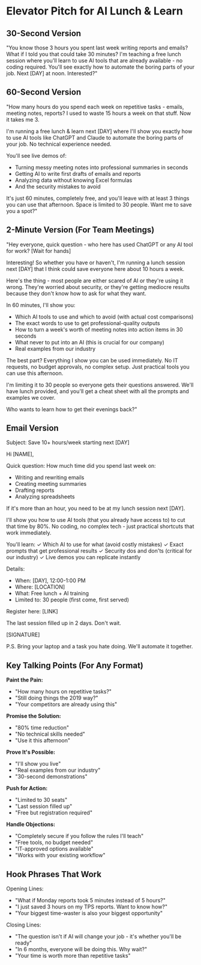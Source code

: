# Elevator Pitch for AI Lunch & Learn

## 30-Second Version
"You know those 3 hours you spent last week writing reports and emails? What if I told you that could take 30 minutes? I'm teaching a free lunch session where you'll learn to use AI tools that are already available - no coding required. You'll see exactly how to automate the boring parts of your job. Next [DAY] at noon. Interested?"

## 60-Second Version
"How many hours do you spend each week on repetitive tasks - emails, meeting notes, reports? I used to waste 15 hours a week on that stuff. Now it takes me 3. 

I'm running a free lunch & learn next [DAY] where I'll show you exactly how to use AI tools like ChatGPT and Claude to automate the boring parts of your job. No technical experience needed.

You'll see live demos of:
- Turning messy meeting notes into professional summaries in seconds
- Getting AI to write first drafts of emails and reports
- Analyzing data without knowing Excel formulas
- And the security mistakes to avoid

It's just 60 minutes, completely free, and you'll leave with at least 3 things you can use that afternoon. Space is limited to 30 people. Want me to save you a spot?"

## 2-Minute Version (For Team Meetings)
"Hey everyone, quick question - who here has used ChatGPT or any AI tool for work? [Wait for hands]

Interesting! So whether you have or haven't, I'm running a lunch session next [DAY] that I think could save everyone here about 10 hours a week. 

Here's the thing - most people are either scared of AI or they're using it wrong. They're worried about security, or they're getting mediocre results because they don't know how to ask for what they want.

In 60 minutes, I'll show you:
- Which AI tools to use and which to avoid (with actual cost comparisons)
- The exact words to use to get professional-quality outputs
- How to turn a week's worth of meeting notes into action items in 30 seconds
- What never to put into an AI (this is crucial for our company)
- Real examples from our industry

The best part? Everything I show you can be used immediately. No IT requests, no budget approvals, no complex setup. Just practical tools you can use this afternoon.

I'm limiting it to 30 people so everyone gets their questions answered. We'll have lunch provided, and you'll get a cheat sheet with all the prompts and examples we cover.

Who wants to learn how to get their evenings back?"

## Email Version
Subject: Save 10+ hours/week starting next [DAY]

Hi [NAME],

Quick question: How much time did you spend last week on:
- Writing and rewriting emails
- Creating meeting summaries  
- Drafting reports
- Analyzing spreadsheets

If it's more than an hour, you need to be at my lunch session next [DAY].

I'll show you how to use AI tools (that you already have access to) to cut that time by 80%. No coding, no complex tech - just practical shortcuts that work immediately.

You'll learn:
✓ Which AI to use for what (avoid costly mistakes)
✓ Exact prompts that get professional results
✓ Security dos and don'ts (critical for our industry)
✓ Live demos you can replicate instantly

Details:
- When: [DAY], 12:00-1:00 PM
- Where: [LOCATION]
- What: Free lunch + AI training
- Limited to: 30 people (first come, first served)

Register here: [LINK]

The last session filled up in 2 days. Don't wait.

[SIGNATURE]

P.S. Bring your laptop and a task you hate doing. We'll automate it together.

## Key Talking Points (For Any Format)

**Paint the Pain:**
- "How many hours on repetitive tasks?"
- "Still doing things the 2019 way?"
- "Your competitors are already using this"

**Promise the Solution:**
- "80% time reduction"
- "No technical skills needed"
- "Use it this afternoon"

**Prove It's Possible:**
- "I'll show you live"
- "Real examples from our industry"
- "30-second demonstrations"

**Push for Action:**
- "Limited to 30 seats"
- "Last session filled up"
- "Free but registration required"

**Handle Objections:**
- "Completely secure if you follow the rules I'll teach"
- "Free tools, no budget needed"
- "IT-approved options available"
- "Works with your existing workflow"

## Hook Phrases That Work

Opening Lines:
- "What if Monday reports took 5 minutes instead of 5 hours?"
- "I just saved 3 hours on my TPS reports. Want to know how?"
- "Your biggest time-waster is also your biggest opportunity"

Closing Lines:
- "The question isn't if AI will change your job - it's whether you'll be ready"
- "In 6 months, everyone will be doing this. Why wait?"
- "Your time is worth more than repetitive tasks"